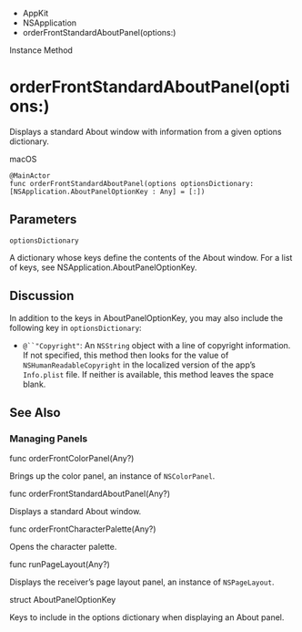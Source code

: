 

- AppKit
- NSApplication
-  orderFrontStandardAboutPanel(options:) 

Instance Method

# orderFrontStandardAboutPanel(options:)

Displays a standard About window with information from a given options dictionary.

macOS

``` source
@MainActor
func orderFrontStandardAboutPanel(options optionsDictionary: [NSApplication.AboutPanelOptionKey : Any] = [:])
```

## Parameters 

`optionsDictionary`  

A dictionary whose keys define the contents of the About window. For a list of keys, see NSApplication.AboutPanelOptionKey.

## Discussion

In addition to the keys in AboutPanelOptionKey, you may also include the following key in `optionsDictionary`:

- ``` @``"Copyright" ```: An `NSString` object with a line of copyright information. If not specified, this method then looks for the value of `NSHumanReadableCopyright` in the localized version of the app’s `Info.plist` file. If neither is available, this method leaves the space blank.

## See Also

### Managing Panels

func orderFrontColorPanel(Any?)

Brings up the color panel, an instance of `NSColorPanel`.

func orderFrontStandardAboutPanel(Any?)

Displays a standard About window.

func orderFrontCharacterPalette(Any?)

Opens the character palette.

func runPageLayout(Any?)

Displays the receiver’s page layout panel, an instance of `NSPageLayout`.

struct AboutPanelOptionKey

Keys to include in the options dictionary when displaying an About panel.


